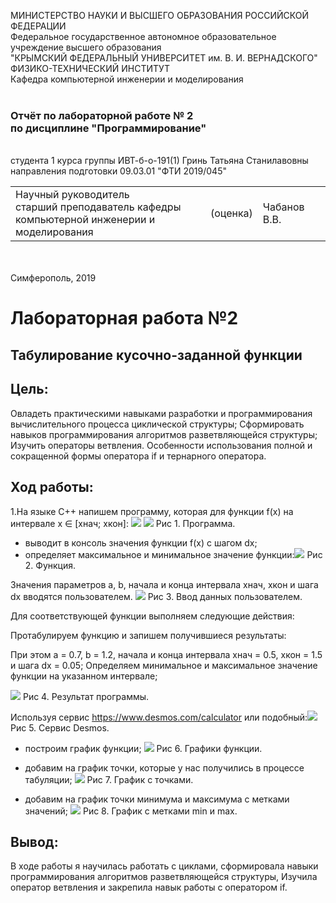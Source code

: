 МИНИСТЕРСТВО НАУКИ  И ВЫСШЕГО ОБРАЗОВАНИЯ РОССИЙСКОЙ ФЕДЕРАЦИИ  
Федеральное государственное автономное образовательное учреждение высшего образования  
"КРЫМСКИЙ ФЕДЕРАЛЬНЫЙ УНИВЕРСИТЕТ им. В. И. ВЕРНАДСКОГО"  
ФИЗИКО-ТЕХНИЧЕСКИЙ ИНСТИТУТ  
Кафедра компьютерной инженерии и моделирования
<br/><br/>
### Отчёт по лабораторной работе № 2<br/> по дисциплине "Программирование"
<br/>
студента 1 курса группы ИВТ-б-о-191(1)
Гринь Татьяна Станилавовны 
направления подготовки 09.03.01 "ФТИ 2019/045"  
<br/>
<table>
<tr><td>Научный руководитель<br/> старший преподаватель кафедры<br/> компьютерной инженерии и моделирования</td>
<td>(оценка)</td>
<td>Чабанов В.В.</td>
</tr>
</table>
<br/><br/>
Симферополь, 2019
 
 # Лабораторная работа №2
## Табулирование кусочно-заданной функции
## Цель:

Овладеть практическими навыками разработки и программирования вычислительного процесса циклической структуры;
Сформировать навыков программирования алгоритмов разветвляющейся структуры;
Изучить операторы ветвления. Особенности использования полной и сокращенной формы оператора if и тернарного оператора.
## Ход работы: 
1.Hа языке С++ напишем программу, которая для функции f(x) на интервале x ∈ [хнач; xкон]: ![](https://raw.githubusercontent.com/Starfall-69/Labs-2/master/1%D1%8F%20%D1%87%D0%B0%D1%81%D1%82%D1%8C%20%D0%BF%D1%80%D0%BE%D0%B3%D1%80%D0%B0%D0%BC%D0%BC%D1%8B.PNG)
![](https://raw.githubusercontent.com/Starfall-69/Labs-2/master/2%D1%8F%20%D1%87%D0%B0%D1%81%D1%82%D1%8C%20%D0%BF%D1%80%D0%BE%D0%B3%D1%80%D0%B0%D0%BC%D0%BC%D1%8B.PNG)
Рис 1. Программа. 

- выводит в консоль значения функции f(x) с шагом dx;
- определяет максимальное и минимальное значение функции:![](https://raw.githubusercontent.com/Starfall-69/Labs-2/master/%D1%84%D1%83%D0%BD%D0%BA%D1%86%D0%B8%D1%8F%20(%D1%81%D0%BA%D1%801).PNG) Рис 2. Функция. 
 

Значения параметров a, b, начала и конца интервала хнач, xкон и шага dx вводятся пользователем. ![](https://raw.githubusercontent.com/Starfall-69/Labs-2/master/%D0%B2%D0%B2%D0%BE%D0%B4%20%D0%B4%D0%B0%D0%BD%D0%BD%D1%8B%D1%85%20%D0%B2%20%D0%BF%D1%80%D0%BE%D0%B3%D1%80%D0%B0%D0%BC%D0%BC%D1%83%20%D0%B8%D0%B7%20%D0%BB%D0%B0%D0%B1%D1%8B.PNG)
Рис 3. Ввод данных пользователем. 

Для соответствующей функции выполняем  следующие действия:

Протабулируем функцию и запишем получившиеся результаты:

При этом a = 0.7, b = 1.2, начала и конца интервала хнач = 0.5, xкон = 1.5 и шага dx = 0.05;
Определяем минимальное и максимальное значение функции на указанном интервале;

![](https://raw.githubusercontent.com/Starfall-69/Labs-2/master/%D1%80%D0%B5%D0%B7%D1%83%D0%BB%D1%8C%D1%82%D0%B0%D1%82%20%D0%BF%D1%80%D0%BE%D0%B3%D1%80%D0%B0%D0%BC%D0%BC%D1%8B.PNG)
Рис 4. Результат программы.

Используя сервис https://www.desmos.com/calculator или подобный:![](https://raw.githubusercontent.com/Starfall-69/Labs-2/master/1%20%D0%BF%D1%80%D0%B8%D0%BB%D0%BE%D0%B6%D0%B5%D0%BD%D0%B8%D0%B5%20%D1%81%20%D0%B3%D1%80%D0%B0%D1%84%D0%B8%D0%BA%D0%BE%D0%BC.PNG) Рис 5. Сервис Desmos.


- построим график функции; ![](https://raw.githubusercontent.com/Starfall-69/Labs-2/master/2%20%D0%BF%D0%BE%D1%81%D1%82%D1%80%D0%BE%D0%B5%D0%BD%D1%8B%D0%B9%20%D0%B3%D1%80%D0%B0%D1%84%D0%B8%D0%BA.PNG)
Рис 6. Графики функции. 

 - добавим на график точки, которые у нас получились в процессе табуляции; ![](https://raw.githubusercontent.com/Starfall-69/Labs-2/master/%D0%B3%D1%80%D0%B0%D1%84%D0%B8%D0%BA%20%D1%81%20%D1%82%D0%BE%D1%87%D0%BA%D0%B0%D0%BC%D0%B8.PNG)
Рис 7. График с точками. 
- добавим на график точки минимума и максимума с метками значений; ![](https://raw.githubusercontent.com/Starfall-69/Labs-2/master/график%20мин%20и%20макс.PNG)
Рис 8. График с метками min и max.
## Вывод:
В ходе работы я научилась работать с циклами, сформировала навыки программирования алгоритмов разветвляющейся структуры,  Изучила оператор ветвления и закрепила навык работы с оператором if. 


